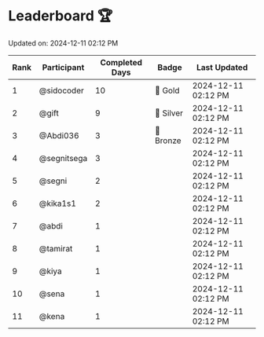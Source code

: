 # Leaderboard 🏆

Updated on: 2024-12-11 02:12 PM

| Rank | Participant       | Completed Days | Badge      | Last Updated         |
|------|-------------------|----------------|------------|----------------------|
| 1    | @sidocoder        | 10             | 🏅 Gold     | 2024-12-11 02:12 PM |
| 2    | @gift             | 9              | 🥈 Silver   | 2024-12-11 02:12 PM |
| 3    | @Abdi036          | 3              | 🥉 Bronze   | 2024-12-11 02:12 PM |
| 4    | @segnitsega       | 3              |            | 2024-12-11 02:12 PM |
| 5    | @segni            | 2              |            | 2024-12-11 02:12 PM |
| 6    | @kika1s1          | 2              |            | 2024-12-11 02:12 PM |
| 7    | @abdi             | 1              |            | 2024-12-11 02:12 PM |
| 8    | @tamirat          | 1              |            | 2024-12-11 02:12 PM |
| 9    | @kiya             | 1              |            | 2024-12-11 02:12 PM |
| 10   | @sena             | 1              |            | 2024-12-11 02:12 PM |
| 11   | @kena             | 1              |            | 2024-12-11 02:12 PM |
